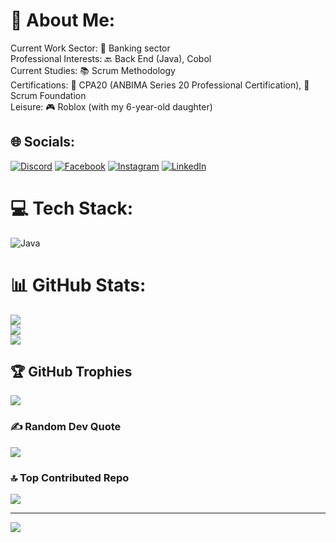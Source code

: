 # 💫 About Me:
Current Work Sector: 💼 Banking sector<br>Professional Interests: 🔙 Back End (Java), Cobol<br>Current Studies: 📚 Scrum Methodology<br>Certifications: 📜 CPA20 (ANBIMA Series 20 Professional Certification), 📜 Scrum Foundation<br>Leisure: 🎮 Roblox (with my 6-year-old daughter)


## 🌐 Socials:
[![Discord](https://img.shields.io/badge/Discord-%237289DA.svg?logo=discord&logoColor=white)](https://discord.gg/andre_r_silveira#5918) [![Facebook](https://img.shields.io/badge/Facebook-%231877F2.svg?logo=Facebook&logoColor=white)](https://facebook.com/andrerssilveira) [![Instagram](https://img.shields.io/badge/Instagram-%23E4405F.svg?logo=Instagram&logoColor=white)](https://instagram.com/code.dedecow) [![LinkedIn](https://img.shields.io/badge/LinkedIn-%230077B5.svg?logo=linkedin&logoColor=white)](https://linkedin.com/in/andr%C3%A9-ricardo-santos-silveira-389b1923b) 

# 💻 Tech Stack:
![Java](https://img.shields.io/badge/java-%23ED8B00.svg?style=for-the-badge&logo=java&logoColor=white)
# 📊 GitHub Stats:
![](https://github-readme-stats.vercel.app/api?username=Dedecow&theme=dark&hide_border=true&include_all_commits=true&count_private=true)<br/>
![](https://github-readme-streak-stats.herokuapp.com/?user=Dedecow&theme=dark&hide_border=true)<br/>
![](https://github-readme-stats.vercel.app/api/top-langs/?username=Dedecow&theme=dark&hide_border=true&include_all_commits=true&count_private=true&layout=compact)

## 🏆 GitHub Trophies
![](https://github-profile-trophy.vercel.app/?username=Dedecow&theme=radical&no-frame=false&no-bg=true&margin-w=4)

### ✍️ Random Dev Quote
![](https://quotes-github-readme.vercel.app/api?type=horizontal&theme=radical)

### 🔝 Top Contributed Repo
![](https://github-contributor-stats.vercel.app/api?username=Dedecow&limit=5&theme=dark&combine_all_yearly_contributions=true)

---
[![](https://visitcount.itsvg.in/api?id=Dedecow&icon=0&color=0)](https://visitcount.itsvg.in)

<!-- Proudly created with GPRM ( https://gprm.itsvg.in ) -->
